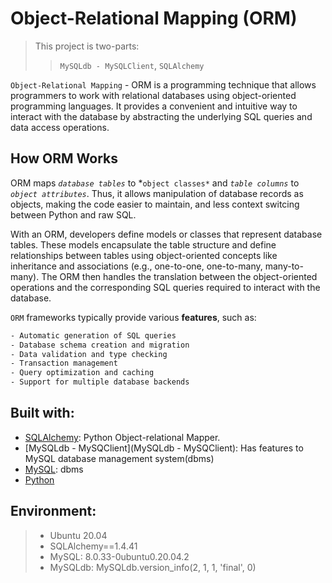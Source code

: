 # Object-Relational Mapping (ORM)  
> This project is two-parts:  
>> `MySQLdb - MySQLClient`, `SQLAlchemy` 

`Object-Relational Mapping` - ORM is a programming technique that allows programmers to work with relational databases using object-oriented programming languages. It provides a convenient and intuitive way to interact with the database by abstracting the underlying SQL queries and data access operations.

## How ORM Works
ORM maps *`database tables`* to *`object classes*` and *`table columns`* to *`object attributes`*. Thus, it allows manipulation of  database records as objects, making the code easier to maintain, and less context switcing between Python and raw SQL.

With an ORM, developers define models or classes that represent database tables. These models encapsulate the table structure and define relationships between tables using object-oriented concepts like inheritance and associations (e.g., one-to-one, one-to-many, many-to-many). The ORM then handles the translation between the object-oriented operations and the corresponding SQL queries required to interact with the database.

`ORM` frameworks typically provide various **features**, such as:
```bash
- Automatic generation of SQL queries
- Database schema creation and migration
- Data validation and type checking
- Transaction management
- Query optimization and caching
- Support for multiple database backends
```

## Built with:

- [SQLAlchemy](https://docs.sqlalchemy.org/en/20/): Python Object-relational Mapper.
- [MySQLdb - MySQClient](MySQLdb - MySQClient): Has features to MySQL database management system(dbms)
- [MySQL](MySQL): dbms
- [Python]()


## Environment:

> - Ubuntu 20.04  
> - SQLAlchemy==1.4.41  
> - MySQL: 8.0.33-0ubuntu0.20.04.2  
> - MySQLdb: MySQLdb.version_info(2, 1, 1, 'final', 0)
